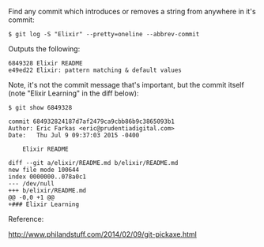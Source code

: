 Find any commit which introduces or removes a string from anywhere in it's commit:

```
$ git log -S "Elixir" --pretty=oneline --abbrev-commit
```

Outputs the following:

```
6849328 Elixir README
e49ed22 Elixir: pattern matching & default values
```

Note, it's not the commit message that's important, but the commit
itself (note "Elixir Learning" in the diff below):

```
$ git show 6849328

commit 684932824187d7af2479ca9cbb86b9c3865093b1
Author: Eric Farkas <eric@prudentiadigital.com>
Date:   Thu Jul 9 09:37:03 2015 -0400

    Elixir README

diff --git a/elixir/README.md b/elixir/README.md
new file mode 100644
index 0000000..078a0c1
--- /dev/null
+++ b/elixir/README.md
@@ -0,0 +1 @@
+### Elixir Learning
```

Reference:

http://www.philandstuff.com/2014/02/09/git-pickaxe.html
